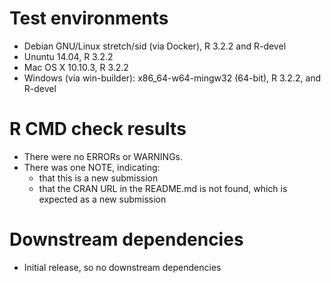 # Test environments

* Debian GNU/Linux stretch/sid (via Docker), R 3.2.2 and R-devel
* Ununtu 14.04, R 3.2.2
* Mac OS X 10.10.3, R 3.2.2
* Windows (via win-builder): x86_64-w64-mingw32 (64-bit), R 3.2.2, and R-devel

# R CMD check results

* There were no ERRORs or WARNINGs.
* There was one NOTE, indicating:
   - that this is a new submission
   - that the CRAN URL in the README.md is not found, which is expected as a new submission

# Downstream dependencies

* Initial release, so no downstream dependencies
